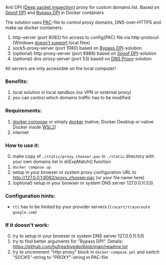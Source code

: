 Anti DPI ([Deep packet inspection](https://en.wikipedia.org/wiki/Deep_packet_inspection)) proxy for custom domains list. Based on [Spoof DPI](https://github.com/xvzc/SpoofDPI) and [Bypass DPI](https://github.com/hufrea/byedpi) in Docker containers

The solution uses [PAC](https://developer.mozilla.org/en-US/docs/Web/HTTP/Proxy_servers_and_tunneling/Proxy_Auto-Configuration_PAC_file)-file to control proxy domains, DNS-over-HTTPS and make up docker containers:
1. http-server (port 8082) for access to config(PAC) file via http-protocol (Windows [doesn't support](https://learn.microsoft.com/en-us/previous-versions/troubleshoot/browsers/administration/cannot-read-pac-file) local files)
2. sock5-proxy-server (port 1080) based on [Bypass DPI](https://github.com/hufrea/byedpi)-solution
3. (optional) http-proxy-server (port 8888) based on [Spoof DPI](https://github.com/xvzc/SpoofDPI)-solution
4. (optional) dns-proxy-server (port 53) based on [DNS Proxy](https://github.com/AdguardTeam/dnsproxy)-solution

All servers are only accessible on the local computer!


### Benefits:
1. local solution in local sandbox (no VPN or external proxy)
2. you can control which domains traffic has to be modified


### Requirements:
1. [docker compose](https://docs.docker.com/compose/) or simply [docker](https://docs.docker.com/manuals/) (native, Docker Desktop or native Docker inside [WSL2](https://learn.microsoft.com/en-us/windows/wsl/install))
2. internet


### How to use it:
0. make copy of `./static/proxy_chooser.pac` in `./static` directory with your own domains list in shExpMatch() function
1. `docker compose up`
2. setup in your browser or system proxy configuration URL to http://127.0.0.1:8082/proxy_chooser.pac (or your file name here)
3. (optional) setup in your browser or system DNS server 127.0.0.1(:53)

### Configuration hints:
- `ttl` has to be limited by your provider servers (`tracert/traceroute google.com`)

### If it doesn't work:
0. try to setup in your browser or system DNS server 127.0.0.1(:53)
1. try to find better arguments for "Bypass DPI". Details: https://github.com/hufrea/byedpi/blob/main/readme.txt
2. try to uncomment "http-proxy" block in `docker-compose.yml` and switch "SOCKS"-string to "PROXY"-string in PAC-file
